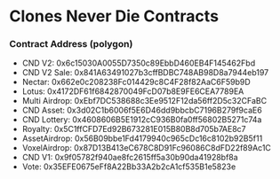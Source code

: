 # Clones Never Die Contracts

### Contract Address (polygon)
- CND V2: 0x6c15030A0055D7350c89EbbD460EB4F145462Fbd
- CND V2 Sale: 0x841A63491027b3cffBDBC748AB98D8a7944eb197
- Nectar: 0x662e0c208238Fc014429c8C4F28f82AaC6F59b9D
- Lotus: 0x4172DF61f6842870049FcD07b8E9FE6CEA7789EA
- Multi Airdrop: 0xEbf7DC538688c3Ee9512F12da56ff2D5c32CFaBC
- CND Asset: 0x3d02C1b6006f5E6D46dd9bbcbC7196B279f9caE6
- CND Lottery: 0x4608606B5E1912cC936B0fa0ff56802B5271c74a
- Royalty: 0x5C1ffCFD7Ed92B673281E015B80B8d705b7AE8c7
- AssetAirdrop: 0x56B09bbe1Fd4179940c965cDc16c8102b92B5f11
- VoxelAirdrop: 0x87D13B413eC678C8D91Fc96086C8dFD22f89Ac1C
- CND V1: 0x9f05782f940ae8fc2615ff5a30b90da41928bf8a
- Vote: 0x35EFE0675eFf8A22Bb33A2b2cA1cf535B1e5823e